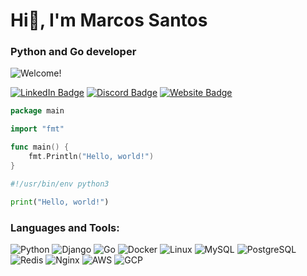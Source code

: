 # Hi👋, I'm Marcos Santos
### Python and Go developer

![Welcome!](https://media.giphy.com/media/2IudUHdI075HL02Pkk/giphy.gif)

[![LinkedIn Badge](https://img.shields.io/badge/LinkedIn-blue?style=for-the-badge&logo=linkedin&logoColor=white)](https://www.linkedin.com/in/marcos-santos-d)
[![Discord Badge](https://img.shields.io/badge/Discord-7289DA?style=for-the-badge&logo=discord&logoColor=white)](https://marcossantos.dev)
[![Website Badge](https://img.shields.io/badge/Website-100000?style=for-the-badge&logo=web&logoColor=white)](https://marcossantos.dev)

```go
package main

import "fmt"

func main() {
    fmt.Println("Hello, world!")
}
```

```python
#!/usr/bin/env python3

print("Hello, world!")
```

### Languages and Tools:

![Python](https://img.shields.io/badge/-Python-000?&logo=Python)
![Django](https://img.shields.io/badge/-Django-000?&logo=Django)
![Go](https://img.shields.io/badge/-Go-000?&logo=Go)
![Docker](https://img.shields.io/badge/-Docker-000?&logo=Docker)
![Linux](https://img.shields.io/badge/-Linux-000?&logo=Linux)
![MySQL](https://img.shields.io/badge/-MySQL-000?&logo=MySQL)
![PostgreSQL](https://img.shields.io/badge/-PostgreSQL-000?&logo=PostgreSQL)
![Redis](https://img.shields.io/badge/-Redis-000?&logo=Redis)
![Nginx](https://img.shields.io/badge/-Nginx-000?&logo=Nginx)
![AWS](https://img.shields.io/badge/-AWS-000?&logo=Amazon-AWS)
![GCP](https://img.shields.io/badge/-GCP-000?&logo=Google-Cloud)
